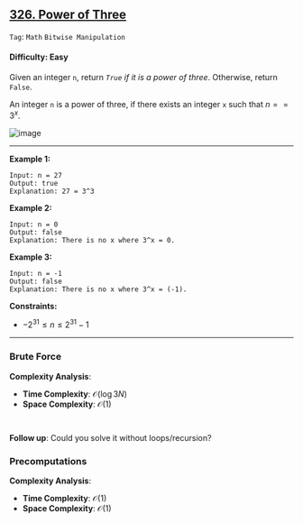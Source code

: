 ## [326. Power of Three](https://leetcode.com/problems/power-of-three)

```Tag```: ```Math``` ```Bitwise Manipulation```

#### Difficulty: Easy

Given an integer ```n```, return _```True``` if it is a power of three_. Otherwise, return ```False```.

An integer ```n``` is a power of three, if there exists an integer ```x``` such that $n == 3^x$.

![image](https://github.com/quananhle/Python/assets/35042430/adf87282-40db-4efa-8720-21bf63902bc5)

---

__Example 1:__
```
Input: n = 27
Output: true
Explanation: 27 = 3^3
```

__Example 2:__
```
Input: n = 0
Output: false
Explanation: There is no x where 3^x = 0.
```

__Example 3:__
```
Input: n = -1
Output: false
Explanation: There is no x where 3^x = (-1).
```

__Constraints:__

- $-2^{31} \le n \le 2^{31} - 1$

---

### Brute Force

__Complexity Analysis__:

- __Time Complexity__: $\mathcal{O}(\log3{N})$
- __Space Complexity__: $\mathcal{O}(1)$

```Python

```

```Python

```

__Follow up__: Could you solve it without loops/recursion?

### Precomputations

__Complexity Analysis__:

- __Time Complexity__: $\mathcal{O}(1)$
- __Space Complexity__: $\mathcal{O}(1)$

```Python

```
